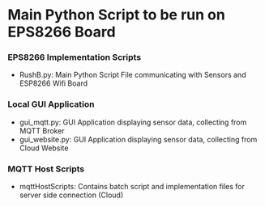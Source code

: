 # Main Python Script to be run on EPS8266 Board



### EPS8266 Implementation Scripts 
- RushB.py: Main Python Script File communicating with Sensors and ESP8266 Wifi Board 

### Local GUI Application
- gui_mqtt.py: GUI Application displaying sensor data, collecting from MQTT Broker 
- gui_website.py: GUI Application displaying sensor data, collecting from Cloud Website

### MQTT Host Scripts 
- mqttHostScripts: Contains batch script and implementation files for server side connection (Cloud)
